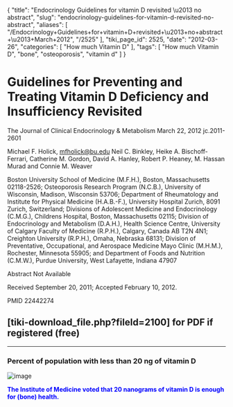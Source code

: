 {
    "title": "Endocrinology Guidelines for vitamin D revisited \u2013 no abstract",
    "slug": "endocrinology-guidelines-for-vitamin-d-revisited-no-abstract",
    "aliases": [
        "/Endocrinology+Guidelines+for+vitamin+D+revisited+\u2013+no+abstract+\u2013+March+2012",
        "/2525"
    ],
    "tiki_page_id": 2525,
    "date": "2012-03-26",
    "categories": [
        "How much Vitamin D"
    ],
    "tags": [
        "How much Vitamin D",
        "bone",
        "osteoporosis",
        "vitamin d"
    ]
}


# Guidelines for Preventing and Treating Vitamin D Deficiency and Insufficiency Revisited

The Journal of Clinical Endocrinology & Metabolism March 22, 2012 jc.2011-2601 

Michael F. Holick, mfholick@bu.edu Neil C. Binkley, Heike A. Bischoff-Ferrari, Catherine M. Gordon, David A. Hanley, Robert P. Heaney, M. Hassan Murad and Connie M. Weaver

Boston University School of Medicine (M.F.H.), Boston, Massachusetts 02118-2526; Osteoporosis Research Program (N.C.B.), University of Wisconsin, Madison, Wisconsin 53706; Department of Rheumatology and Institute for Physical Medicine (H.A.B.-F.), University Hospital Zurich, 8091 Zurich, Switzerland; Divisions of Adolescent Medicine and Endocrinology (C.M.G.), Childrens Hospital, Boston, Massachusetts 02115; Division of Endocrinology and Metabolism (D.A.H.), Health Science Centre, University of Calgary Faculty of Medicine (R.P.H.), Calgary, Canada AB T2N 4N1; Creighton University (R.P.H.), Omaha, Nebraska 68131; Division of Preventative, Occupational, and Aerospace Medicine Mayo Clinic (M.H.M.), Rochester, Minnesota 55905; and Department of Foods and Nutrition (C.M.W.), Purdue University, West Lafayette, Indiana 47907

Abstract Not Available

Received September 20, 2011; Accepted February 10, 2012.

PMID 22442274

## <span>[tiki-download_file.php?fileId=2100]</span> for PDF if registered (free)

- - - - - - - - - 

### Percent of population with less than 20 ng of vitamin D

<img src="/attachments/d3.mock.jpg" alt="image">

 **<span style="color:#00F;">The Institute of Medicine voted that 20 nanograms of vitamin D is enough for (bone) health.</span>**